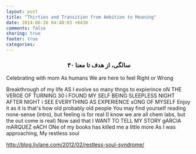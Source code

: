 ```yaml
---
layout: post
title: "Thirties and Transition from Ambition to Meaning"
date: 2014-06-26 04:40:03 +0430
comments: false
sharing: true
footer: true
categories:
---
```


### <center>۳۰ سالگی، از هدف تا معنا</center> ###

<!-- more -->
Celebrating with mom
As humans We are here to feel
Right or Wrong

Breakthrough of my life
AS I evolve so many thngs to expierince
oN THE VERGE OF TURNING 30 i FOUND MY SELF BEING SLEEPLESS NIGHT AFTER NIGHT
i SEE EVERYTHING AS EXPERIENCE
sONG OF MYSELF
Enjoy it as it is that's how old probably old people
You may find yourself reading none-sense (intro), but feeling is for real (I know we are all chem labs, but the out come is real) Now said that I WANT TO TELL MY STORY
gARCIA mARQUEZ
eACH ONe of my books has killed me a little more
As I was approaching, My restless soul

http://blog.livlane.com/2012/02/restless-soul-syndrome/

